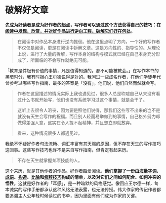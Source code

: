 # 破解好文章

**<u>先成为好读者是成为好作者的起点</u>，写作者可以通过这个方法获得自己的技巧：<u>在阅读中发现、欣赏，并对好作品进行逆向工程，破解它们好在何处</u>。**

> 在阅读中对作品本身进行逆向推倒。他在这里点明了方向，一个好的写作者不仅仅是阅读，更是在阅读中拆解文章。这是方向性的、指导性的。从理论上说，进行了大量的拆解，写作本身的结构与模式就已经在自己本身充分形成了，所面临的不会写作就绝无可能。

「教育是件极有价值的事情，凡是值得知道的，都不可能被教会。」在写作本书的黑暗时分，我有时担心王尔德说得是对的。我问过一些成名作者，在他们学徒年代曾参考过哪些写作指南，最多的答案是「没有」。他们说，他们自然而然就会写。

> 作者在这里描述的情况实际上我也遇见过，很多人总是吹嘘自己从来没有看过什么书就开始写，他们也没有系统学习过这个事情，就是会干了。
>
> 这听上去很令人沮丧，因为要是照他们说得，那我们这些写不出来的岂不是就没有天生会写作的祝福。而且别人轻而易举做到的事情，自己格外努力却做得差强人意，这实在令人提不起精神，并且想立即就放弃。
>
> 看来，这种情况很多人都遇见过。

我绝不怀疑好作者句法流畅、词汇丰富有其天赐的原因，但不存在天生的写作技巧这回事。这些写作技巧也许不是来自写作指南，但肯定有起来历。

> 不存在天生就掌握某项技能的人。

这个来历，就是其他作者的作品。好作者酷爱阅读。**他们掌握了一份由海量<u>字词</u>、<u>成语</u>、<u>构造</u>、<u>比喻</u>和<u>修辞技巧</u>构成的清单，以及对它们之间如何配合、如何冲突的悟性**。这就是好作者的「耳感」，是一种暗默的风格感觉。像回应王尔德一样，每本诚实的写作手册都承认这种风格无法表露，也无法传授。伟大作家的传记作者都要追溯主人公年轻时候读过的书单，因为里面有他们成为作家的关键。


